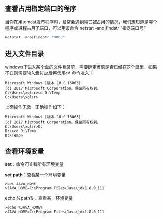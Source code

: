 ## **查看占用指定端口的程序** 

当你在用tomcat发布程序时，经常会遇到端口被占用的情况，我们想知道是哪个程序或进程占用了端口，可以用该命令 netstat –ano|findstr “指定端口号” 

```powershell
netstat -ano|findstr "8080"
```

 

 

## **进入文件目录**

windows下进入某个盘的文件目录前，需要确定当前是否已经在这个盘里，如果不在则需要输入盘符之后再使用cd 命令进入：

```
Microsoft Windows [版本 10.0.15063]
(c) 2017 Microsoft Corporation。保留所有权利。
C:\Users\xqlsr>cd D:\Temp
C:\Users\xqlsr>
```

上面操作无效，正确操作如下：

```
Microsoft Windows [版本 10.0.15063]
(c) 2017 Microsoft Corporation。保留所有权利。
C:\Users\xqlsr>D:
D:\>cd D:\Temp
D:\Temp>
```

 

 

## **查看环境变量**

**set**：命令可查看所有环境变量

**set** **path**：查看某一个环境变量

```
>set JAVA_HOME
>JAVA_HOME=C:\Program Files\Java\jdk1.8.0_111
```

echo %path%：查看某一环境变量

```
>echo %JAVA_HOME%
>JAVA_HOME=C:\Program Files\Java\jdk1.8.0_111
```

